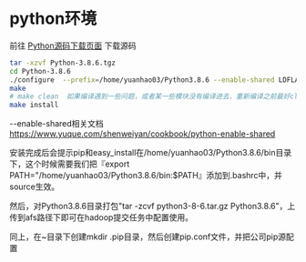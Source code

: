 # python环境

前往 [Python源码下载页面](https://www.python.org/downloads/source/) 下载源码

```sh
tar -xzvf Python-3.8.6.tgz
cd Python-3.8.6
./configure  --prefix=/home/yuanhao03/Python3.8.6 --enable-shared LDFLAGS=-Wl,-rpath=/home/yuanhao03/Python3.8.6/lib --with-system-ffi
make 
# make clean  如果编译遇到一些问题，或者某一些模块没有编译进去，重新编译之前最好clean一下
make install
```

--enable-shared相关文档 https://www.yuque.com/shenweiyan/cookbook/python-enable-shared

安装完成后会提示pip和easy_install在/home/yuanhao03/Python3.8.6/bin目录下，这个时候需要我们把『export PATH="/home/yuanhao03/Python3.8.6/bin:$PATH』添加到.bashrc中，并source生效。

然后，对Python3.8.6目录打包"tar -zcvf python3-8-6.tar.gz Python3.8.6"，上传到afs路径下即可在hadoop提交任务中配置使用。

同上，在~目录下创建mkdir .pip目录，然后创建pip.conf文件，并把公司pip源配置